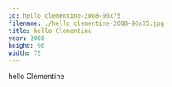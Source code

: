 ```yaml
---
id: hello_clementine-2008-96x75
filename: ./hello_clementine-2008-96x75.jpg
title: hello Clémentine
year: 2008
height: 96
width: 75
---
```


hello Clémentine
